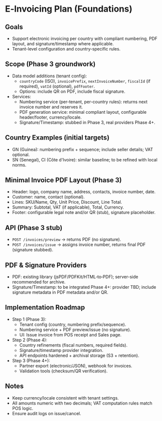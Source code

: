 # E‑Invoicing Plan (Foundations)

## Goals
- Support electronic invoicing per country with compliant numbering, PDF layout, and signature/timestamp where applicable.
- Tenant-level configuration and country-specific rules.

## Scope (Phase 3 groundwork)
- Data model additions (tenant config):
  - `countryCode` (ISO), `invoicePrefix`, `nextInvoiceNumber`, `fiscalId` (if required), `vatId` (optional), `pdfFooter`.
  - Options: include QR on PDF, include fiscal signature.
- Services:
  - Numbering service (per-tenant, per-country rules): returns next invoice number and reserves it.
  - PDF generation service: minimal compliant layout, configurable header/footer, currency/locale.
  - Signature/Timestamp: stubbed in Phase 3, real providers Phase 4+.

## Country Examples (initial targets)
- GN (Guinea): numbering prefix + sequence; include seller details; VAT optional.
- SN (Senegal), CI (Côte d'Ivoire): similar baseline; to be refined with local norms.

## Minimal Invoice PDF Layout (Phase 3)
- Header: logo, company name, address, contacts, invoice number, date.
- Customer: name, contact (optional).
- Lines: SKU/Name, Qty, Unit Price, Discount, Line Total.
- Summary: Subtotal, VAT (if applicable), Total, Currency.
- Footer: configurable legal note and/or QR (stub), signature placeholder.

## API (Phase 3 stub)
- `POST /invoices/preview` → returns PDF (no signature).
- `POST /invoices/issue` → assigns invoice number, returns final PDF (signature stubbed).

## PDF & Signature Providers
- PDF: existing library (jsPDF/PDFKit/HTML‑to‑PDF); server-side recommended for archive.
- Signature/Timestamp: to be integrated Phase 4+: provider TBD; include signature metadata in PDF metadata and/or QR.

## Implementation Roadmap
- Step 1 (Phase 3):
  - Tenant config (country, numbering prefix/sequence).
  - Numbering service + PDF preview/issue (no signature).
  - UI: Issue invoice from POS receipt and Sales page.
- Step 2 (Phase 4):
  - Country refinements (fiscal numbers, required fields).
  - Signature/timestamp provider integration.
  - API endpoints hardened + archival storage (S3 + retention).
- Step 3 (Phase 4+):
  - Partner export (electronic/JSON), webhook for invoices.
  - Validation tools (checksum/QR verification).

## Notes
- Keep currency/locale consistent with tenant settings.
- All amounts numeric with two decimals; VAT computation rules match POS logic.
- Ensure audit logs on issue/cancel.
